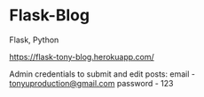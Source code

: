 # Flask-Blog
Flask, Python

https://flask-tony-blog.herokuapp.com/

Admin credentials to submit and edit posts:
email - tonyuproduction@gmail.com
password - 123
